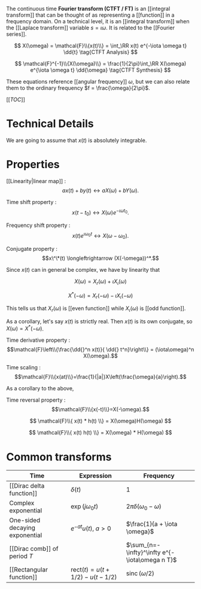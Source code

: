 The continuous time **Fourier transform (CTFT / FT)** is an [[integral transform]] that can be thought of as representing a [[function]] in a frequency domain. On a technical level, it is an [[integral transform]] when the [[Laplace transform]] variable $s = \iota\omega$. It is related to the [[Fourier series]].

$$
X(\omega) = \mathcal{F}\\{x(t)\\} = \int_\RR x(t) e^{-\iota \omega t} \dd{t} \tag{CTFT Analysis}
$$

$$
\mathcal{F}^{-1}\\{X(\omega)\\} = \frac{1}{2\pi}\int_\RR X(\omega) e^{\iota \omega t} \dd{\omega} \tag{CTFT Synthesis}
$$

These equations reference [[angular frequency]] $\omega$, but we can also relate them to the ordinary frequency $f = \frac{\omega}{2\pi}$.

[[_TOC_]]

# Technical Details

We are going to assume that $x(t)$ is absolutely integrable.

# Properties


[[Linearity|linear map]]
: $$ax(t)+by(t) \longleftrightarrow aX(\omega) + bY(\omega).$$

Time shift property
: $$x(t-t_0) \longleftrightarrow X(\omega)e^{-\iota\omega t_0}.$$

Frequency shift property
: $$x(t)e^{\iota \omega_0 t} \longleftrightarrow X(\omega - \omega_0).$$

Conjugate property
: $$x\^\*(t) \longleftrightarrow (X(-\omega))^*.$$

Since $x(t)$ can in general be complex, we have by linearity that

$$
X(\omega) = X_r(\omega) + \iota X_\iota(\omega)
$$

$$
X^*(-\omega) = X_r(-\omega) - \iota X_\iota(-\omega)
$$

This tells us that $X_r(\omega)$ is [[even function]] while $X_\iota(\omega)$ is [[odd function]].

As a corollary, let's say $x(t)$ is strictly real. Then $x(t)$ is its own conjugate, so $X(\omega) = X^*(-\omega)$.

Time derivative property
: $$\mathcal{F}\left\\{\frac{\dd{}^n x(t)}{ \dd{} t^n}\right\\} = (\iota\omega)^n  X(\omega).$$


Time scaling
: $$\mathcal{F}\\{x(at)\\}=\frac{1}{|a|}X\left(\frac{\omega}{a}\right).$$

As a corollary to the above,

Time reversal property
: $$\mathcal{F}\\{x(-t)\\}=X(-\omega).$$

$$
\mathcal{F}\\{ x(t) * h(t) \\}  = X(\omega)H(\omega)
$$


$$
\mathcal{F}\\{ x(t) h(t) \\}  = X(\omega) * H(\omega)
$$

# Common transforms

|Time|Expression|Frequency|
|----|----|---------|
|[[Dirac delta function]]|$\delta(t)$|1|
|Complex exponential|$\exp(j\omega_0 t)$|$2\pi \delta(\omega_0 - \omega)$|
|One-sided decaying exponential|$e^{-at}u(t)$, $a > 0$|$\frac{1}{a + \iota \omega}$|
|[[Dirac comb]] of period $T$||$\sum_{n=-\infty}^\infty e^{-\iota\omega n T}$|
|[[Rectangular function]]|$\mathsf{rect}(t) = u(t + 1/2) - u(t - 1/2)$|$\operatorname{sinc}(\omega / 2)$|